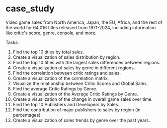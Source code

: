 # case_study

Video game sales from North America, Japan, the EU, Africa, and the rest of the world for 64,016 titles released from 1971-2024, including information like critic's score, genre, console, and more.

Tasks:
1. Find the top 10 titles by total sales.
2. Create a visualization of sales distribution by region.
3. Find the top 10 titles with the largest sales differences between regions.
4. Create a visualization of sales by genre in different regions.
5. Find the correlation between critic ratings and sales.
6. Create a visualization of the correlation matrix.
7. Visualize the relationship between Critic Scores and Global Sales.
8. Find the average Critic Ratings by Genre.
9. Create a visualization of the Average Critic Ratings by Genre.
10. Create a visualization of the change in overall game sales over time.
11. Find the top 10 Publishers and Developers by Sales.
12. Find the contribution of major publishers to sales by region (in percentages).
13. Create a visualization of sales trends by genre over the past years.
